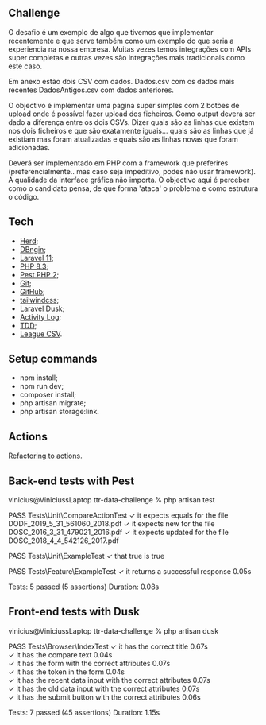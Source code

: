 ## Challenge

O desafio é um exemplo de algo que tivemos que implementar recentemente e que serve também como um exemplo do que seria
a experiencia na nossa empresa. Muitas vezes temos integrações com APIs super completas e outras vezes são integrações
mais tradicionais como este caso.

Em anexo estão dois CSV com dados.
Dados.csv com os dados mais recentes
DadosAntigos.csv com dados anteriores.

O objectivo é implementar uma pagina super simples com 2 botões de upload onde é possível fazer upload dos ficheiros.
Como output deverá ser dado a diferença entre os dois CSVs. Dizer quais são as linhas que existem nos dois ficheiros e
que são exatamente iguais... quais são as linhas que já existiam mas foram atualizadas e quais são as linhas novas que
foram adicionadas.

Deverá ser implementado em PHP com a framework que preferires (preferencialmente.. mas caso seja impeditivo, podes não
usar framework). A qualidade da interface gráfica não importa. O objectivo aqui é perceber como o candidato pensa, de
que forma 'ataca' o problema e como estrutura o código.

## Tech

- [Herd](https://herd.laravel.com/");
- [DBngin](https://dbngin.com/");
- [Laravel 11](https://laravel.com/);
- [PHP 8.3](https://www.php.net/);
- [Pest PHP 2](https://pestphp.com/);
- [Git](https://www.git-scm.com/);
- [GitHub](https://github.com/);
- [tailwindcss](https://tailwindcss.com/);
- [Laravel Dusk](https://laravel.com/docs/11.x/dusk);
- [Activity Log](https://spatie.be/docs/laravel-activitylog/v4/introduction);
- [TDD](https://en.wikipedia.org/wiki/Test-driven_development);
- [League CSV](https://csv.thephpleague.com/).

## Setup commands

- npm install;
- npm run dev;
- composer install;
- php artisan migrate;
- php artisan storage:link.

## Actions

<a href="https://freek.dev/1371-refactoring-to-actions">Refactoring to actions</a>.

## Back-end tests with Pest

vinicius@ViniciussLaptop ttr-data-challenge % php artisan test

   PASS  Tests\Unit\CompareActionTest
  ✓ it expects equals for the file DODF_2019_5_31_561060_2018.pdf
  ✓ it expects new for the file DOSC_2016_3_31_479021_2016.pdf
  ✓ it expects updated for the file DOSC_2018_4_4_542126_2017.pdf

   PASS  Tests\Unit\ExampleTest
  ✓ that true is true

   PASS  Tests\Feature\ExampleTest
  ✓ it returns a successful response                                                                                                                  0.05s  

  Tests:    5 passed (5 assertions)
  Duration: 0.08s

## Front-end tests with Dusk

vinicius@ViniciussLaptop ttr-data-challenge % php artisan dusk

   PASS  Tests\Browser\IndexTest
  ✓ it has the correct title                                                                                                                          0.67s  
  ✓ it has the compare text                                                                                                                           0.04s  
  ✓ it has the form with the correct attributes                                                                                                       0.07s  
  ✓ it has the token in the form                                                                                                                      0.04s  
  ✓ it has the recent data input with the correct attributes                                                                                          0.07s  
  ✓ it has the old data input with the correct attributes                                                                                             0.07s  
  ✓ it has the submit button with the correct attributes                                                                                              0.06s  

  Tests:    7 passed (45 assertions)
  Duration: 1.15s
